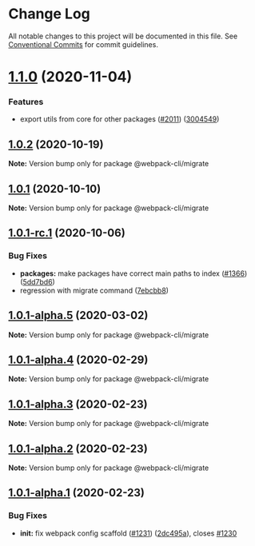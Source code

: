 # Change Log

All notable changes to this project will be documented in this file.
See [Conventional Commits](https://conventionalcommits.org) for commit guidelines.

# [1.1.0](https://github.com/webpack/webpack-cli/compare/@webpack-cli/migrate@1.0.2...@webpack-cli/migrate@1.1.0) (2020-11-04)

### Features

-   export utils from core for other packages ([#2011](https://github.com/webpack/webpack-cli/issues/2011)) ([3004549](https://github.com/webpack/webpack-cli/commit/3004549c06b3fe00708d8e1eecf42419e0f72f66))

## [1.0.2](https://github.com/webpack/webpack-cli/compare/@webpack-cli/migrate@1.0.1...@webpack-cli/migrate@1.0.2) (2020-10-19)

**Note:** Version bump only for package @webpack-cli/migrate

## [1.0.1](https://github.com/webpack/webpack-cli/compare/@webpack-cli/migrate@1.0.1-rc.1...@webpack-cli/migrate@1.0.1) (2020-10-10)

**Note:** Version bump only for package @webpack-cli/migrate

## [1.0.1-rc.1](https://github.com/webpack/webpack-cli/compare/@webpack-cli/migrate@1.0.1-alpha.5...@webpack-cli/migrate@1.0.1-rc.1) (2020-10-06)

### Bug Fixes

-   **packages:** make packages have correct main paths to index ([#1366](https://github.com/webpack/webpack-cli/issues/1366)) ([5dd7bd6](https://github.com/webpack/webpack-cli/commit/5dd7bd62046568481996e48328b15a335557f8ae))
-   regression with migrate command ([7ebcbb8](https://github.com/webpack/webpack-cli/commit/7ebcbb8030b9111df797abdd67e504178b18aeac))

## [1.0.1-alpha.5](https://github.com/ematipico/webpack-cli/compare/@webpack-cli/migrate@1.0.1-alpha.4...@webpack-cli/migrate@1.0.1-alpha.5) (2020-03-02)

**Note:** Version bump only for package @webpack-cli/migrate

## [1.0.1-alpha.4](https://github.com/ematipico/webpack-cli/compare/@webpack-cli/migrate@1.0.1-alpha.3...@webpack-cli/migrate@1.0.1-alpha.4) (2020-02-29)

**Note:** Version bump only for package @webpack-cli/migrate

## [1.0.1-alpha.3](https://github.com/ematipico/webpack-cli/compare/@webpack-cli/migrate@1.0.1-alpha.2...@webpack-cli/migrate@1.0.1-alpha.3) (2020-02-23)

**Note:** Version bump only for package @webpack-cli/migrate

## [1.0.1-alpha.2](https://github.com/webpack/webpack-cli/compare/@webpack-cli/migrate@1.0.1-alpha.1...@webpack-cli/migrate@1.0.1-alpha.2) (2020-02-23)

**Note:** Version bump only for package @webpack-cli/migrate

## [1.0.1-alpha.1](https://github.com/webpack/webpack-cli/compare/@webpack-cli/migrate@1.0.1-alpha.0...@webpack-cli/migrate@1.0.1-alpha.1) (2020-02-23)

### Bug Fixes

-   **init:** fix webpack config scaffold ([#1231](https://github.com/webpack/webpack-cli/issues/1231)) ([2dc495a](https://github.com/webpack/webpack-cli/commit/2dc495a8d050d28478c6c2533d7839e9ff78d76c)), closes [#1230](https://github.com/webpack/webpack-cli/issues/1230)
